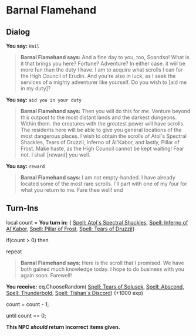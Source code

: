 # Barnal Flamehand
## Dialog

**You say:** `Hail`



>**Barnal Flamehand says:** And a fine day to you, too, Soandso! What is it that brings you here? Fortune? Adventure? In either case. it will be more fun than the duty I have. I am to acquire what scrolls I can for the High Council of Erudin. And you're also in luck, as I seek the services of a mighty adventurer like yourself. Do you wish to [aid me in my duty]?

**You say:** `aid you in your duty`



>**Barnal Flamehand says:** Then you will do this for me. Venture beyond this outpost to the most distant lands and the darkest dungeons. Within them. the creatures with the greatest power will have scrolls. The residents here will be able to give you general locations of the most dangerous places. I wish to obtain the scrolls of Atol's Spectral Shackles, Tears of Druzzil, Inferno of Al'Kabor, and lastly, Pillar of Frost. Make haste, as the High Council cannot be kept waiting! Fear not. I shall [reward] you well.

**You say:** `reward`



>**Barnal Flamehand says:** I am not empty-handed. I have already located some of the most rare scrolls. I'll part with one of my four for what you return to me. Fare thee well!
end

## Turn-Ins



local count =  **You turn in:**  { [Spell: Atol\`s Spectral Shackles](/item/19315),  [Spell: Inferno of Al\`Kabor](/item/19322),  [Spell: Pillar of Frost](/item/19318),  [Spell: Tears of Druzzil](/item/19319)}

if(count > 0) then


repeat



>**Barnal Flamehand says:** Here is the scroll that I promised. We have both gained much knowledge today. I hope to do business with you again soon. Farewell!



 **You receive:** eq.ChooseRandom( [Spell: Tears of Solusek](/item/19329), [Spell: Abscond](/item/19320), [Spell: Thunderbold](/item/19324), [Spell: Tishan\`s Discord](/item/19317)) (+1000 exp)



count = count - 1;


until count == 0;

**This NPC *should* return incorrect items given.**





